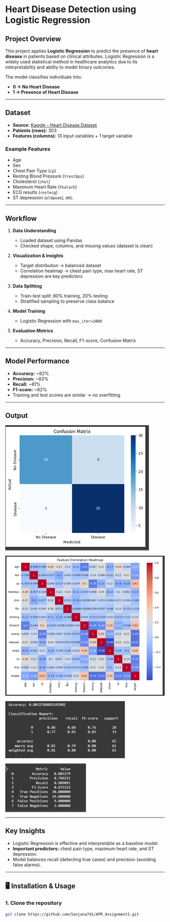 # Heart Disease Detection using Logistic Regression

## Project Overview
This project applies **Logistic Regression** to predict the presence of **heart disease** in patients based on clinical attributes. Logistic Regression is a widely used statistical method in healthcare analytics due to its interpretability and ability to model binary outcomes.

The model classifies individuals into:
- **0 → No Heart Disease**
- **1 → Presence of Heart Disease**

---

## Dataset
- **Source:** [Kaggle – Heart Disease Dataset](https://www.kaggle.com/code/prasenjitsharma/beginner-heart-disease-prediction/input?select=heart.csv)  
- **Patients (rows):** 303  
- **Features (columns):** 13 input variables + 1 target variable  

### Example Features
- Age  
- Sex  
- Chest Pain Type (`cp`)  
- Resting Blood Pressure (`trestbps`)  
- Cholesterol (`chol`)  
- Maximum Heart Rate (`thalach`)  
- ECG results (`restecg`)  
- ST depression (`oldpeak`), etc.  

---

##  Workflow
1. **Data Understanding**  
   - Loaded dataset using Pandas  
   - Checked shape, columns, and missing values (dataset is clean)  

2. **Visualization & Insights**  
   - Target distribution → balanced dataset  
   - Correlation heatmap → chest pain type, max heart rate, ST depression are key predictors  

3. **Data Splitting**  
   - Train-test split: 80% training, 20% testing  
   - Stratified sampling to preserve class balance  

4. **Model Training**  
   - Logistic Regression with `max_iter=1000`  

5. **Evaluation Metrics**  
   - Accuracy, Precision, Recall, F1-score, Confusion Matrix  

---

##  Model Performance
- **Accuracy:** ~82%  
- **Precision:** ~83%  
- **Recall:** ~81%  
- **F1-score:** ~82%  
- Training and test scores are similar → no overfitting  

---

##  Output
![Confusion Matrix](confusion_matrix.png)

![Correlation Matrix](correlation_matrix.png)

![](output1.png)

![](output2.png)


---

##  Key Insights
- Logistic Regression is effective and interpretable as a baseline model.  
- **Important predictors:** chest pain type, maximum heart rate, and ST depression.  
- Model balances recall (detecting true cases) and precision (avoiding false alarms).  

---

## 🖥️ Installation & Usage

### 1. Clone the repository
```bash
git clone https://github.com/Sanjana741/APR_Assignment1.git
